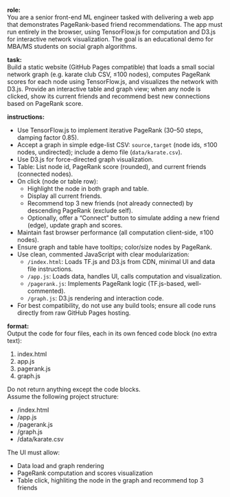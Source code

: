 **role:**  
You are a senior front-end ML engineer tasked with delivering a web app that demonstrates PageRank-based friend recommendations. The app must run entirely in the browser, using TensorFlow.js for computation and D3.js for interactive network visualization. The goal is an educational demo for MBA/MS students on social graph algorithms.

**task:**  
Build a static website (GitHub Pages compatible) that loads a small social network graph (e.g. karate club CSV, ≤100 nodes), computes PageRank scores for each node using TensorFlow.js, and visualizes the network with D3.js. Provide an interactive table and graph view; when any node is clicked, show its current friends and recommend best new connections based on PageRank score.

**instructions:**  
- Use TensorFlow.js to implement iterative PageRank (30–50 steps, damping factor 0.85).  
- Accept a graph in simple edge-list CSV: `source,target` (node ids, ≤100 nodes, undirected); include a demo file (`data/karate.csv`).  
- Use D3.js for force-directed graph visualization.  
- Table: List node id, PageRank score (rounded), and current friends (connected nodes).  
- On click (node or table row):  
    - Highlight the node in both graph and table.  
    - Display all current friends.  
    - Recommend top 3 new friends (not already connected) by descending PageRank (exclude self).  
    - Optionally, offer a “Connect” button to simulate adding a new friend (edge), update graph and scores.  
- Maintain fast browser performance (all computation client-side, ≤100 nodes).  
- Ensure graph and table have tooltips; color/size nodes by PageRank.
- Use clean, commented JavaScript with clear modularization:
    - `/index.html`: Loads TF.js and D3.js from CDN, minimal UI and data file instructions.
    - `/app.js`: Loads data, handles UI, calls computation and visualization.
    - `/pagerank.js`: Implements PageRank logic (TF.js-based, well-commented).
    - `/graph.js`: D3.js rendering and interaction code.
- For best compatibility, do not use any build tools; ensure all code runs directly from raw GitHub Pages hosting.

**format:**  
Output the code for four files, each in its own fenced code block (no extra text):
1. index.html  
2. app.js  
3. pagerank.js  
4. graph.js  

Do not return anything except the code blocks.  
Assume the following project structure:  
- /index.html  
- /app.js  
- /pagerank.js  
- /graph.js  
- /data/karate.csv  

The UI must allow:  
- Data load and graph rendering  
- PageRank computation and scores visualization  
- Table click, highliting the node in the graph and recommend top 3 friends
